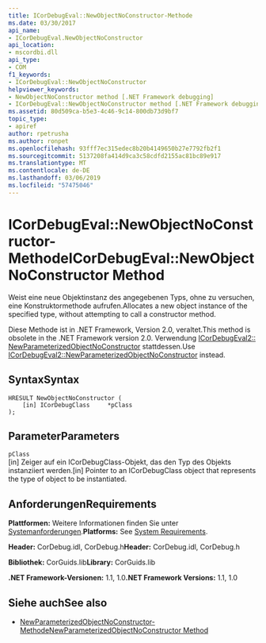 ```yaml
---
title: ICorDebugEval::NewObjectNoConstructor-Methode
ms.date: 03/30/2017
api_name:
- ICorDebugEval.NewObjectNoConstructor
api_location:
- mscordbi.dll
api_type:
- COM
f1_keywords:
- ICorDebugEval::NewObjectNoConstructor
helpviewer_keywords:
- NewObjectNoConstructor method [.NET Framework debugging]
- ICorDebugEval::NewObjectNoConstructor method [.NET Framework debugging]
ms.assetid: 80d509ca-b5e3-4c46-9c14-800db73d9bf7
topic_type:
- apiref
author: rpetrusha
ms.author: ronpet
ms.openlocfilehash: 93fff7ec315edec8b20b4149650b27e7792fb2f1
ms.sourcegitcommit: 5137208fa414d9ca3c58cdfd2155ac81bc89e917
ms.translationtype: MT
ms.contentlocale: de-DE
ms.lasthandoff: 03/06/2019
ms.locfileid: "57475046"
---
```

# <a name="icordebugevalnewobjectnoconstructor-method"></a><span data-ttu-id="2a460-102">ICorDebugEval::NewObjectNoConstructor-Methode</span><span class="sxs-lookup"><span data-stu-id="2a460-102">ICorDebugEval::NewObjectNoConstructor Method</span></span>
<span data-ttu-id="2a460-103">Weist eine neue Objektinstanz des angegebenen Typs, ohne zu versuchen, eine Konstruktormethode aufrufen.</span><span class="sxs-lookup"><span data-stu-id="2a460-103">Allocates a new object instance of the specified type, without attempting to call a constructor method.</span></span>  
  
 <span data-ttu-id="2a460-104">Diese Methode ist in .NET Framework, Version 2.0, veraltet.</span><span class="sxs-lookup"><span data-stu-id="2a460-104">This method is obsolete in the .NET Framework version 2.0.</span></span> <span data-ttu-id="2a460-105">Verwendung [ICorDebugEval2:: NewParameterizedObjectNoConstructor](../../../../docs/framework/unmanaged-api/debugging/icordebugeval2-newparameterizedobjectnoconstructor-method.md) stattdessen.</span><span class="sxs-lookup"><span data-stu-id="2a460-105">Use [ICorDebugEval2::NewParameterizedObjectNoConstructor](../../../../docs/framework/unmanaged-api/debugging/icordebugeval2-newparameterizedobjectnoconstructor-method.md) instead.</span></span>  
  
## <a name="syntax"></a><span data-ttu-id="2a460-106">Syntax</span><span class="sxs-lookup"><span data-stu-id="2a460-106">Syntax</span></span>  
  
```  
HRESULT NewObjectNoConstructor (  
    [in] ICorDebugClass     *pClass  
);  
```  
  
## <a name="parameters"></a><span data-ttu-id="2a460-107">Parameter</span><span class="sxs-lookup"><span data-stu-id="2a460-107">Parameters</span></span>  
 `pClass`  
 <span data-ttu-id="2a460-108">[in] Zeiger auf ein ICorDebugClass-Objekt, das den Typ des Objekts instanziiert werden.</span><span class="sxs-lookup"><span data-stu-id="2a460-108">[in] Pointer to an ICorDebugClass object that represents the type of object to be instantiated.</span></span>  
  
## <a name="requirements"></a><span data-ttu-id="2a460-109">Anforderungen</span><span class="sxs-lookup"><span data-stu-id="2a460-109">Requirements</span></span>  
 <span data-ttu-id="2a460-110">**Plattformen:** Weitere Informationen finden Sie unter [Systemanforderungen](../../../../docs/framework/get-started/system-requirements.md).</span><span class="sxs-lookup"><span data-stu-id="2a460-110">**Platforms:** See [System Requirements](../../../../docs/framework/get-started/system-requirements.md).</span></span>  
  
 <span data-ttu-id="2a460-111">**Header:** CorDebug.idl, CorDebug.h</span><span class="sxs-lookup"><span data-stu-id="2a460-111">**Header:** CorDebug.idl, CorDebug.h</span></span>  
  
 <span data-ttu-id="2a460-112">**Bibliothek:** CorGuids.lib</span><span class="sxs-lookup"><span data-stu-id="2a460-112">**Library:** CorGuids.lib</span></span>  
  
 <span data-ttu-id="2a460-113">**.NET Framework-Versionen:** 1.1, 1.0</span><span class="sxs-lookup"><span data-stu-id="2a460-113">**.NET Framework Versions:** 1.1, 1.0</span></span>  
  
## <a name="see-also"></a><span data-ttu-id="2a460-114">Siehe auch</span><span class="sxs-lookup"><span data-stu-id="2a460-114">See also</span></span>
- [<span data-ttu-id="2a460-115">NewParameterizedObjectNoConstructor-Methode</span><span class="sxs-lookup"><span data-stu-id="2a460-115">NewParameterizedObjectNoConstructor Method</span></span>](../../../../docs/framework/unmanaged-api/debugging/icordebugeval2-newparameterizedobjectnoconstructor-method.md)
